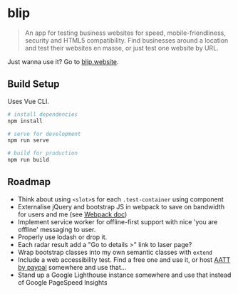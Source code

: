 # blip

> An app for testing business websites for speed, mobile-friendliness, security and HTML5 compatibility. Find businesses around a location and test their websites en masse, or just test one website by URL.

Just wanna use it? Go to [blip.website](https://blip.website).

## Build Setup

Uses Vue CLI.

``` bash
# install dependencies
npm install

# serve for development
npm run serve

# build for production
npm run build
```

## Roadmap

- Think about using `<slot>`s for each `.test-container` using component
- Externalise jQuery and bootstrap JS in webpack to save on bandwidth for users and me (see [Webpack doc](https://webpack.github.io/docs/library-and-externals.html))
- Implement service worker for offline-first support with nice 'you are offline' messaging to user.
- Properly use lodash or drop it.
- Each radar result add a "Go to details >" link to laser page?
- Wrap bootstrap classes into my own semantic classes with `extend`
- Include a web accessibility test. Find a free one and use it, or host [AATT by paypal](https://github.com/paypal/AATT) somewhere and use that...
- Stand up a Google Lighthouse instance somewhere and use that instead of Google PageSpeed Insights
